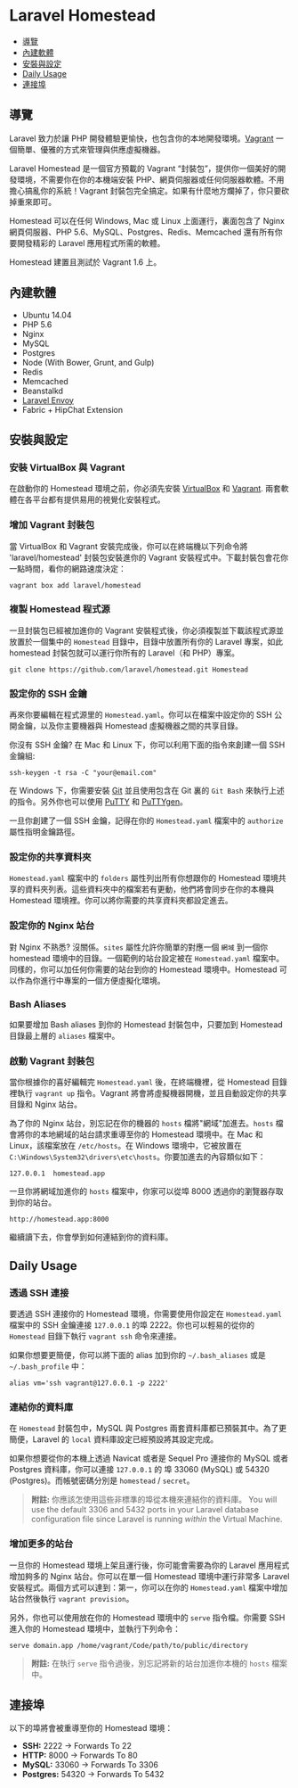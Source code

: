 # Laravel Homestead

- [導覽](#introduction)
- [內建軟體](#included-software)
- [安裝與設定](#installation-and-setup)
- [Daily Usage](#daily-usage)
- [連接埠](#ports)

<a name="introduction"></a>
## 導覽

Laravel 致力於讓 PHP 開發體驗更愉快，也包含你的本地開發環境。[Vagrant](http://vagrantup.com) 一個簡單、優雅的方式來管理與供應虛擬機器。

Laravel Homestead 是一個官方預載的 Vagrant “封裝包”，提供你一個美好的開發環境，不需要你在你的本機端安裝 PHP、網頁伺服器或任何伺服器軟體。不用擔心搞亂你的系統！Vagrant 封裝包完全搞定。如果有什麼地方爛掉了，你只要砍掉重來即可。

Homestead 可以在任何 Windows, Mac 或 Linux 上面運行，裏面包含了 Nginx 網頁伺服器、PHP 5.6、MySQL、Postgres、Redis、Memcached 還有所有你要開發精彩的 Laravel 應用程式所需的軟體。

Homestead 建置且測試於 Vagrant 1.6 上。

<a name="included-software"></a>
## 內建軟體

- Ubuntu 14.04
- PHP 5.6
- Nginx
- MySQL
- Postgres
- Node (With Bower, Grunt, and Gulp)
- Redis
- Memcached
- Beanstalkd
- [Laravel Envoy](/docs/ssh#envoy-task-runner)
- Fabric + HipChat Extension

<a name="installation-and-setup"></a>
## 安裝與設定

### 安裝 VirtualBox 與 Vagrant

在啟動你的 Homestead 環境之前，你必須先安裝 [VirtualBox](https://www.virtualbox.org/wiki/Downloads) 和 [Vagrant](http://www.vagrantup.com/downloads.html). 兩套軟體在各平台都有提供易用的視覺化安裝程式。

### 增加 Vagrant 封裝包

當 VirtualBox 和 Vagrant 安裝完成後，你可以在終端機以下列命令將 'laravel/homestead' 封裝包安裝進你的 Vagrant 安裝程式中。下載封裝包會花你一點時間，看你的網路速度決定：

	vagrant box add laravel/homestead

### 複製 Homestead 程式源

一旦封裝包已經被加進你的 Vagrant 安裝程式後，你必須複製並下載該程式源並放置於一個集中的 `Homestead` 目錄中，目錄中放置所有你的 Laravel 專案，如此 homestead 封裝包就可以運行你所有的 Laravel（和 PHP）專案。

	git clone https://github.com/laravel/homestead.git Homestead

### 設定你的 SSH 金鑰

再來你要編輯在程式源里的 `Homestead.yaml`。你可以在檔案中設定你的 SSH 公開金鑰，以及你主要機器與 Homestead 虛擬機器之間的共享目錄。

你沒有 SSH 金鑰? 在 Mac 和 Linux 下，你可以利用下面的指令來創建一個 SSH 金鑰組:

	ssh-keygen -t rsa -C "your@email.com"

在 Windows 下，你需要安裝 [Git](http://git-scm.com/) 並且使用包含在 Git 裏的 `Git Bash` 來執行上述的指令。另外你也可以使用 [PuTTY](http://www.chiark.greenend.org.uk/~sgtatham/putty/download.html) 和 [PuTTYgen](http://www.chiark.greenend.org.uk/~sgtatham/putty/download.html)。

一旦你創建了一個 SSH 金鑰，記得在你的 `Homestead.yaml` 檔案中的 `authorize` 屬性指明金鑰路徑。

### 設定你的共享資料夾

`Homestead.yaml` 檔案中的 `folders` 屬性列出所有你想跟你的 Homestead 環境共享的資料夾列表。這些資料夾中的檔案若有更動，他們將會同步在你的本機與 Homestead 環境裡。你可以將你需要的共享資料夾都設定進去。

### 設定你的 Nginx 站台

對 Nginx 不熟悉? 沒關係。`sites` 屬性允許你簡單的對應一個 `網域` 到一個你 homestead 環境中的目錄。一個範例的站台設定被在 `Homestead.yaml` 檔案中。同樣的，你可以加任何你需要的站台到你的 Homestead 環境中。Homestead 可以作為你進行中專案的一個方便虛擬化環境。

### Bash Aliases

如果要增加 Bash aliases 到你的 Homestead 封裝包中，只要加到 Homestead 目錄最上層的 `aliases` 檔案中。

### 啟動 Vagrant 封裝包

當你根據你的喜好編輯完 `Homestead.yaml` 後，在終端機裡，從 Homestead 目錄裡執行 `vagrant up` 指令。Vagrant 將會將虛擬機器開機，並且自動設定你的共享目錄和 Nginx 站台。

為了你的 Nginx 站台，別忘記在你的機器的 `hosts` 檔將"網域"加進去。`hosts` 檔會將你的本地網域的站台請求重導至你的 Homestead 環境中。在 Mac 和 Linux，該檔案放在 `/etc/hosts`。在 Windows 環境中，它被放置在 `C:\Windows\System32\drivers\etc\hosts`。你要加進去的內容類似如下：

	127.0.0.1  homestead.app

一旦你將網域加進你的 `hosts` 檔案中，你家可以從埠 8000 透過你的瀏覽器存取到你的站台。

	http://homestead.app:8000

繼續讀下去，你會學到如何連結到你的資料庫。

<a name="daily-usage"></a>
## Daily Usage

### 透過 SSH 連接

要透過 SSH 連接你的 Homestead 環境，你需要使用你設定在 `Homestead.yaml` 檔案中的 SSH 金鑰連接 `127.0.0.1` 的埠 2222。你也可以輕易的從你的 `Homestead` 目錄下執行 `vagrant ssh` 命令來連接。

如果你想要更簡便，你可以將下面的 alias 加到你的 `~/.bash_aliases` 或是 `~/.bash_profile` 中：

	alias vm='ssh vagrant@127.0.0.1 -p 2222'

### 連結你的資料庫

在 `Homestead` 封裝包中，MySQL 與 Postgres 兩套資料庫都已預裝其中。為了更簡便，Laravel 的 `local` 資料庫設定已經預設將其設定完成。

如果你想要從你的本機上透過 Navicat 或者是 Sequel Pro 連接你的 MySQL 或者 Postgres 資料庫，你可以連接 `127.0.0.1` 的 埠 33060 (MySQL) 或 54320 (Postgres)。而帳號密碼分別是 `homestead` / `secret`。

> **附註:** 你應該怎使用這些非標準的埠從本機來連結你的資料庫。 You will use the default 3306 and 5432 ports in your Laravel database configuration file since Laravel is running _within_ the Virtual Machine.

### 增加更多的站台

一旦你的 Homestead 環境上架且運行後，你可能會需要為你的 Laravel 應用程式增加夠多的 Nginx 站台。你可以在單一個 Homestead 環境中運行非常多 Laravel 安裝程式。兩個方式可以達到：第一，你可以在你的 `Homestead.yaml` 檔案中增加站台然後執行 `vagrant provision`。

另外，你也可以使用放在你的 Homestead 環境中的 `serve` 指令檔。你需要 SSH 進入你的 Homestead 環境中，並執行下列命令：

	serve domain.app /home/vagrant/Code/path/to/public/directory

> **附註:** 在執行 `serve` 指令過後，別忘記將新的站台加進你本機的 `hosts` 檔案中。

<a name="ports"></a>
## 連接埠

以下的埠將會被重導至你的 Homestead 環境：

- **SSH:** 2222 -> Forwards To 22
- **HTTP:** 8000 -> Forwards To 80
- **MySQL:** 33060 -> Forwards To 3306
- **Postgres:** 54320 -> Forwards To 5432

